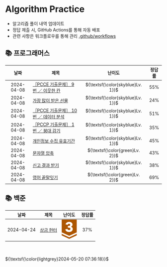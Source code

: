 #
# Algorithm Practice

- 알고리즘 풀이 내역 업데이트
- 정답 제출 시, GitHub Actions를 통해 자동 배포
- 관련 사항은 워크플로우를 통해 관리  [.github/workflows](https://github.com/g0eun/Algorithm/tree/main/.github/workflows)




## 📚 프로그래머스
| 날짜 | 제목 | 난이도 | 정답률 |
| :-----: | ----- | :-----: | :-----: |
|2024-04-08|[［PCCE 기출문제］ 9번 ／ 이웃한 칸](https://github.com/g0eun/Algorithm/tree/main/%ED%94%84%EB%A1%9C%EA%B7%B8%EB%9E%98%EB%A8%B8%EC%8A%A4/1/250125.%E2%80%85%EF%BC%BBPCCE%E2%80%85%EA%B8%B0%EC%B6%9C%EB%AC%B8%EC%A0%9C%EF%BC%BD%E2%80%859%EB%B2%88%E2%80%85%EF%BC%8F%E2%80%85%EC%9D%B4%EC%9B%83%ED%95%9C%E2%80%85%EC%B9%B8)|${\textsf{\color{skyblue}Lv. 1}}$|55%|
|2024-04-08|[가장 많이 받은 선물](https://github.com/g0eun/Algorithm/tree/main/%ED%94%84%EB%A1%9C%EA%B7%B8%EB%9E%98%EB%A8%B8%EC%8A%A4/1/258712.%E2%80%85%EA%B0%80%EC%9E%A5%E2%80%85%EB%A7%8E%EC%9D%B4%E2%80%85%EB%B0%9B%EC%9D%80%E2%80%85%EC%84%A0%EB%AC%BC)|${\textsf{\color{skyblue}Lv. 1}}$|24%|
|2024-04-08|[［PCCE 기출문제］ 10번 ／ 데이터 분석](https://github.com/g0eun/Algorithm/tree/main/%ED%94%84%EB%A1%9C%EA%B7%B8%EB%9E%98%EB%A8%B8%EC%8A%A4/1/250121.%E2%80%85%EF%BC%BBPCCE%E2%80%85%EA%B8%B0%EC%B6%9C%EB%AC%B8%EC%A0%9C%EF%BC%BD%E2%80%8510%EB%B2%88%E2%80%85%EF%BC%8F%E2%80%85%EB%8D%B0%EC%9D%B4%ED%84%B0%E2%80%85%EB%B6%84%EC%84%9D)|${\textsf{\color{skyblue}Lv. 1}}$|51%|
|2024-04-08|[［PCCP 기출문제］ 1번 ／ 붕대 감기](https://github.com/g0eun/Algorithm/tree/main/%ED%94%84%EB%A1%9C%EA%B7%B8%EB%9E%98%EB%A8%B8%EC%8A%A4/1/250137.%E2%80%85%EF%BC%BBPCCP%E2%80%85%EA%B8%B0%EC%B6%9C%EB%AC%B8%EC%A0%9C%EF%BC%BD%E2%80%851%EB%B2%88%E2%80%85%EF%BC%8F%E2%80%85%EB%B6%95%EB%8C%80%E2%80%85%EA%B0%90%EA%B8%B0)|${\textsf{\color{skyblue}Lv. 1}}$|35%|
|2024-04-08|[개인정보 수집 유효기간](https://github.com/g0eun/Algorithm/tree/main/%ED%94%84%EB%A1%9C%EA%B7%B8%EB%9E%98%EB%A8%B8%EC%8A%A4/1/150370.%E2%80%85%EA%B0%9C%EC%9D%B8%EC%A0%95%EB%B3%B4%E2%80%85%EC%88%98%EC%A7%91%E2%80%85%EC%9C%A0%ED%9A%A8%EA%B8%B0%EA%B0%84)|${\textsf{\color{skyblue}Lv. 1}}$|45%|
|2024-04-08|[문자열 압축](https://github.com/g0eun/Algorithm/tree/main/%ED%94%84%EB%A1%9C%EA%B7%B8%EB%9E%98%EB%A8%B8%EC%8A%A4/2/60057.%E2%80%85%EB%AC%B8%EC%9E%90%EC%97%B4%E2%80%85%EC%95%95%EC%B6%95)|${\textsf{\color{green}Lv. 2}}$|43%|
|2024-04-08|[신고 결과 받기](https://github.com/g0eun/Algorithm/tree/main/%ED%94%84%EB%A1%9C%EA%B7%B8%EB%9E%98%EB%A8%B8%EC%8A%A4/1/92334.%E2%80%85%EC%8B%A0%EA%B3%A0%E2%80%85%EA%B2%B0%EA%B3%BC%E2%80%85%EB%B0%9B%EA%B8%B0)|${\textsf{\color{skyblue}Lv. 1}}$|38%|
|2024-04-08|[영어 끝말잇기](https://github.com/g0eun/Algorithm/tree/main/%ED%94%84%EB%A1%9C%EA%B7%B8%EB%9E%98%EB%A8%B8%EC%8A%A4/2/12981.%E2%80%85%EC%98%81%EC%96%B4%E2%80%85%EB%81%9D%EB%A7%90%EC%9E%87%EA%B8%B0)|${\textsf{\color{green}Lv. 2}}$|69%|

## 📚 백준
| 날짜 | 제목 | 난이도 | 정답률 |
| :-----: | ----- | :-----: | :-----: |
|2024-04-24|[상금 헌터](https://github.com/g0eun/Algorithm/tree/main/%EB%B0%B1%EC%A4%80/Bronze/15953.%E2%80%85%EC%83%81%EA%B8%88%E2%80%85%ED%97%8C%ED%84%B0)|![B3](./.github/workflows/resources/img/B3.svg)|37%|
<br/><br/>${\textsf{\color{lightgrey}2024-05-20 07:36:18}}$